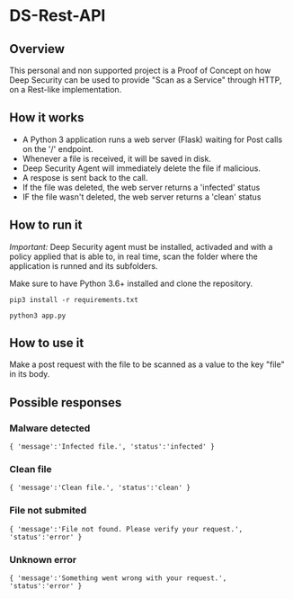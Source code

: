 # DS-Rest-API

## Overview

This personal and non supported project is a Proof of Concept on how Deep Security can be used to provide "Scan as a Service" through HTTP, on a Rest-like implementation.

## How it works

- A Python 3 application runs a web server (Flask) waiting for Post calls on the '/' endpoint.
- Whenever a file is received, it will be saved in disk.
- Deep Security Agent will immediately delete the file if malicious.
- A respose is sent back to the call.
- If the file was deleted, the web server returns a 'infected' status
- IF the file wasn't deleted, the web server returns a 'clean' status

## How to run it

*Important:* Deep Security agent must be installed, activaded and with a policy applied that is able to, in real time, scan the folder where the application is runned and its subfolders.

Make sure to have Python 3.6+ installed and clone the repository.

`pip3 install -r requirements.txt`

`python3 app.py`

## How to use it

Make a post request with the file to be scanned as a value to the key "file" in its body.

## Possible responses

### Malware detected

`{
      'message':'Infected file.',
      'status':'infected'
  }`

### Clean file

`{
      'message':'Clean file.',
      'status':'clean'
  }`

### File not submited

`{
      'message':'File not found. Please verify your request.',
      'status':'error'
  }`

### Unknown error

`{
      'message':'Something went wrong with your request.',
      'status':'error'
  }`
